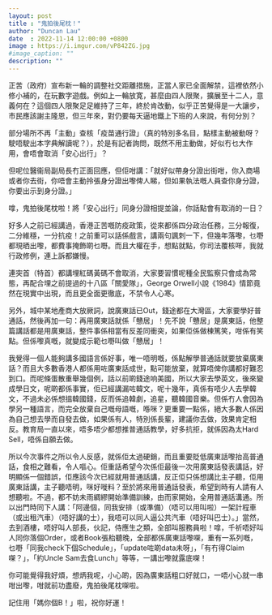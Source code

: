 ```yaml
---
layout: post
title : "鬼拍後尾枕！"
author: "Duncan Lau"
date  : 2022-11-14 12:00:00 +0800
image : https://i.imgur.com/vP842ZG.jpg
#image_caption: ""
description: ""
---
```


正苦（政府）宣布新一輪的調整社交距離措施，正當人家已全面解禁，這裡依然小修小補的，在玩數字遊戲。<!--more-->例如上一輪放寛，甚麼由四人限聚，擴展至十二人，意義何在？這個四人限聚足足維持了三年，終於肯改動，似乎正苦覺得是一大讓步，市民應該謝主隆恩，但三年來，對仍要每天逼地鐵上下班的人來說，有何分別？

部分場所不再「主動」查核「疫苗通行證」（真的特別多名目，點樣主動被動呀？駛唔駛出本字典解讀呢？），於是有記者詢問，既然不用主動做，好似冇乜大作用，會唔會取消「安心出行」？

但呢位醫衞局副局長冇正面回應，但佢咁講：「就好似帶身分證出街咁，你入商場或者你去街，你唔會主動拎張身分證出嚟俾人睇，但如果執法嘅人員查你身分證，你要出示到身分證。」

嗱，鬼拍後尾枕啦！將「安心出行」同身分證相提並論，你話點會有取消的一日？

好多人之前已經講過，香港正苦嘅防疫政策，從來都係四分政治任務，三分報復，二分維穩，一分抗疫！之前重可以話係戲言，講兩句諷刺一下，但幾年落嚟，乜嘢都現晒出嚟，都費事掩飾啲乜嘢。而且大權在手，想點就點，你司法覆核咩，我就行政修例，連上訴都嫌慢。

連突首（特首）都講埋紅碼黃碼不會取消，大家要習慣呢種全民監察只會成為常態，再配合埋之前提過的十八區「關愛隊」，George Orwell小說《1984》情節竟然在現實中出現，而且更全面更徹底，不禁令人心寒。

另外，城中某地產商大放厥詞，說廣東話已Out，錢途都在大灣區，大家要學好普通話，然後再加一句：再用廣東話就係「戇居」！先不說「戇居」是廣東話，他整篇講話都是用廣東話，整件事係相當有反差同衝突，如果佢係做棟篤笑，咁係有笑點。但係嚟真嘅，就變成示範乜嘢叫做「戇居」！

我覺得一個人能夠講多國語言係好事，唯一唔明嘅，係點解學普通話就要放棄廣東話？而且大多數香港人都係用咗廣東話成世，點可能放棄，就算唔俾你講都好難忍到口。而呢條蛋散重舉幾個例，話以前啲錢途响美國，所以大家去學英文，後來變成學日文，呢啲都係事實，佢已經講漏咗韓文，呢十幾年，真係有唔少人去學韓文，不過未必係想搵韓國錢，反而係追韓劇，追星，聽韓國音樂。但係冇人會因為學另一種語言，而完全放棄自己嘅母語嘅，喺咪？更重要一點係，絕大多數人係因為自己想去學而自發去做，如果係有人，特別係長輩，建議你去做，效果肯定相反。教育局一直以來，唔多唔少都想推普通話教學，好多抗拒，就係因為太Hard Sell，唔係自願去做。

所以今次事件之所以令人反感，就係佢太過硬銷，而且重要貶低廣東話嚟抬高普通話，食相之難看，令人嘔心。佢重話希望今次係佢最後一次用廣東話發表講話，好明顯係一個錯誤，佢應該今次已經就用普通話講，反正佢只係想講比主子聽，佢用廣東話講，主子聽唔明，咪好嘥料？至於將來用普通話發表，希望到時有人請有人想聽啦。不過，都不妨未雨綢繆開始準備訓練，由而家開始，全用普通話溝通。所以出門時同下人講：「阿邊個，同我安排（或準備）（唔可以用叫啦）一架計程車（或出租汽車）（唔好講的士），我唔可以同人逼公共汽車（唔好叫巴士）。」當然，去到酒樓，唔好叫人部長，伙記，侍應生之類，全部叫服務員啦！嗱，千祈唔好叫人同你落個Order，或者Book張枱聽晚，全部都係廣東話嚟㗎，重有一系列嘅，乜嘢「同我check下個Schedule」，「update咗啲data未呀」，「有冇得Claim㗎？」，「約Uncle Sam去食Lunch」等等，一講出嚟就露底㗎！

你可能覺得我好煩，想炳我呢，小心啲，因為廣東話粗口好就口，一唔小心就一串咁出嚟，咁就前功盡廢，鬼拍後尾枕㗎啦。

記住用「媽你個B！」啦，祝你好運！

<!--END-->